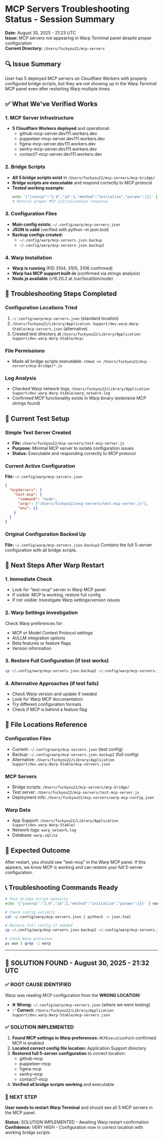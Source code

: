 # MCP Servers Troubleshooting Status - Session Summary

**Date:** August 30, 2025 - 21:23 UTC  
**Issue:** MCP servers not appearing in Warp Terminal panel despite proper configuration  
**Current Directory:** `/Users/fuckyou22/mcp-servers`

## 🔍 Issue Summary
User has 5 deployed MCP servers on Cloudflare Workers with properly configured bridge scripts, but they are not showing up in the Warp Terminal MCP panel even after restarting Warp multiple times.

## ✅ What We've Verified Works

### 1. MCP Server Infrastructure
- **5 Cloudflare Workers deployed** and operational:
  - github-mcp-server.dev111.workers.dev
  - puppeteer-mcp-server.dev111.workers.dev  
  - figma-mcp-server.dev111.workers.dev
  - sentry-mcp-server.dev111.workers.dev
  - contact7-mcp-server.dev111.workers.dev

### 2. Bridge Scripts
- **All 5 bridge scripts exist** in `/Users/fuckyou22/mcp-servers/mcp-bridge/`
- **Bridge scripts are executable** and respond correctly to MCP protocol
- **Tested working example:**
  ```bash
  echo '{"jsonrpc":"2.0","id":1,"method":"initialize","params":{}}' | node /Users/fuckyou22/mcp-servers/mcp-bridge/puppeteer-bridge.js
  # Returns proper MCP initialization response
  ```

### 3. Configuration Files
- **Main config exists:** `~/.config/warp/mcp-servers.json` 
- **JSON is valid** (verified with python -m json.tool)
- **Backup configs created:**
  - `~/.config/warp/mcp-servers.json.backup`
  - `~/.config/warp/mcp-servers.json.backup2`

### 4. Warp Installation
- **Warp is running** (PID 3104, 3105, 3106 confirmed)
- **Warp has MCP support built-in** (confirmed via strings analysis)
- **Node.js available** (v16.20.2 at /usr/local/bin/node)

## 🔧 Troubleshooting Steps Completed

### Configuration Locations Tried
1. `~/.config/warp/mcp-servers.json` (standard location)
2. `/Users/fuckyou22/Library/Application Support/dev.warp.Warp-Stable/mcp-servers.json` (alternative)
3. Created test directory at `/Users/fuckyou22/Library/Application Support/dev.warp.Warp-Stable/mcp/`

### File Permissions
- Made all bridge scripts executable: `chmod +x /Users/fuckyou22/mcp-servers/mcp-bridge/*.js`

### Log Analysis
- Checked Warp network logs: `/Users/fuckyou22/Library/Application Support/dev.warp.Warp-Stable/warp_network.log`
- Confirmed MCP functionality exists in Warp binary (extensive MCP strings found)

## 🧪 Current Test Setup

### Simple Test Server Created
- **File:** `/Users/fuckyou22/mcp-servers/test-mcp-server.js`
- **Purpose:** Minimal MCP server to isolate configuration issues
- **Status:** Executable and responding correctly to MCP protocol

### Current Active Configuration
**File:** `~/.config/warp/mcp-servers.json`
```json
{
  "mcpServers": {
    "test-mcp": {
      "command": "node",
      "args": ["/Users/fuckyou22/mcp-servers/test-mcp-server.js"],
      "env": {}
    }
  }
}
```

### Original Configuration Backed Up
**File:** `~/.config/warp/mcp-servers.json.backup2`
Contains the full 5-server configuration with all bridge scripts.

## 🔄 Next Steps After Warp Restart

### 1. Immediate Check
- Look for "test-mcp" server in Warp MCP panel
- If visible: MCP is working, restore full config
- If not visible: Investigate Warp settings/version issues

### 2. Warp Settings Investigation
Check Warp preferences for:
- MCP or Model Context Protocol settings
- AI/LLM integration options
- Beta features or feature flags
- Version information

### 3. Restore Full Configuration (if test works)
```bash
cp ~/.config/warp/mcp-servers.json.backup2 ~/.config/warp/mcp-servers.json
```

### 4. Alternative Approaches (if test fails)
- Check Warp version and update if needed
- Look for Warp MCP documentation
- Try different configuration formats
- Check if MCP is behind a feature flag

## 📁 File Locations Reference

### Configuration Files
- Current: `~/.config/warp/mcp-servers.json` (test config)
- Backup: `~/.config/warp/mcp-servers.json.backup2` (full config)
- Alternative: `/Users/fuckyou22/Library/Application Support/dev.warp.Warp-Stable/mcp-servers.json`

### MCP Servers
- Bridge scripts: `/Users/fuckyou22/mcp-servers/mcp-bridge/`
- Test server: `/Users/fuckyou22/mcp-servers/test-mcp-server.js`
- Deployment info: `/Users/fuckyou22/mcp-servers/warp-mcp-config.json`

### Warp Data
- App Support: `/Users/fuckyou22/Library/Application Support/dev.warp.Warp-Stable/`
- Network logs: `warp_network.log`
- Database: `warp.sqlite`

## 🎯 Expected Outcome
After restart, you should see "test-mcp" in the Warp MCP panel. If this appears, we know MCP is working and can restore your full 5-server configuration.

## 📞 Troubleshooting Commands Ready
```bash
# Test bridge script manually
echo '{"jsonrpc":"2.0","id":1,"method":"initialize","params":{}}' | node /Users/fuckyou22/mcp-servers/test-mcp-server.js

# Check config validity
cat ~/.config/warp/mcp-servers.json | python3 -m json.tool

# Restore full config if needed
cp ~/.config/warp/mcp-servers.json.backup2 ~/.config/warp/mcp-servers.json

# Check Warp processes
ps aux | grep -i warp
```

---

## 🎉 **SOLUTION FOUND - August 30, 2025 - 21:32 UTC**

### ✅ **ROOT CAUSE IDENTIFIED**
Warp was reading MCP configuration from the **WRONG LOCATION**!

- ❌ **Wrong:** `~/.config/warp/mcp-servers.json` (where we were testing)
- ✅ **Correct:** `/Users/fuckyou22/Library/Application Support/dev.warp.Warp-Stable/mcp-servers.json`

### ✅ **SOLUTION IMPLEMENTED**
1. **Found MCP settings in Warp preferences:** `MCPExecutionPath` confirmed MCP is enabled
2. **Located correct config file location:** Application Support directory
3. **Restored full 5-server configuration** to correct location:
   - github-mcp
   - puppeteer-mcp 
   - figma-mcp
   - sentry-mcp
   - contact7-mcp
4. **Verified all bridge scripts working** and executable

### 🔄 **NEXT STEP**
**User needs to restart Warp Terminal** and should see all 5 MCP servers in the MCP panel.

**Status:** SOLUTION IMPLEMENTED - Awaiting Warp restart confirmation  
**Confidence:** VERY HIGH - Configuration now in correct location with working bridge scripts
